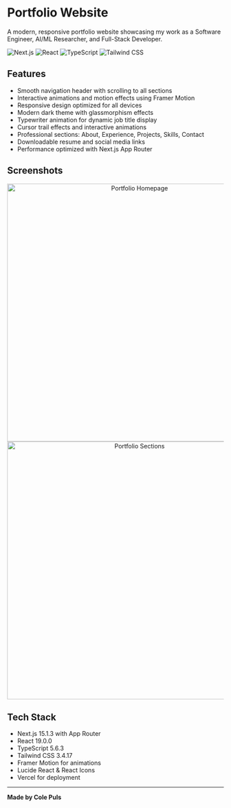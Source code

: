 # Portfolio Website

A modern, responsive portfolio website showcasing my work as a Software Engineer, AI/ML Researcher, and Full-Stack Developer.

![Next.js](https://img.shields.io/badge/Next.js-15.1.3-black?style=for-the-badge&logo=next.js)
![React](https://img.shields.io/badge/React-19.0.0-blue?style=for-the-badge&logo=react)
![TypeScript](https://img.shields.io/badge/TypeScript-5.6.3-blue?style=for-the-badge&logo=typescript)
![Tailwind CSS](https://img.shields.io/badge/Tailwind%20CSS-3.4.17-06B6D4?style=for-the-badge&logo=tailwindcss)

## Features

- Smooth navigation header with scrolling to all sections
- Interactive animations and motion effects using Framer Motion
- Responsive design optimized for all devices
- Modern dark theme with glassmorphism effects
- Typewriter animation for dynamic job title display
- Cursor trail effects and interactive animations
- Professional sections: About, Experience, Projects, Skills, Contact
- Downloadable resume and social media links
- Performance optimized with Next.js App Router

## Screenshots

<div align="center">
  <img src="ss/Screenshot 2025-07-02 at 12.20.36 PM.png" width="600" alt="Portfolio Homepage"/>
</div>

<div align="center">
  <img src="ss/Screenshot 2025-07-02 at 12.21.18 PM.png" width="600" alt="Portfolio Sections"/>
</div>

## Tech Stack

- Next.js 15.1.3 with App Router
- React 19.0.0
- TypeScript 5.6.3
- Tailwind CSS 3.4.17
- Framer Motion for animations
- Lucide React & React Icons
- Vercel for deployment

---

**Made by Cole Puls**
